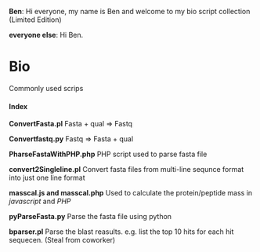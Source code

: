 **Ben**: Hi everyone, my name is Ben and welcome to my bio script collection (Limited Edition)

**everyone else**: Hi Ben.

# Bio
Commonly used scrips

#### Index 

**ConvertFasta.pl**
Fasta + qual => Fastq


**Convertfastq.py**
Fastq => Fasta + qual


**PharseFastaWithPHP.php**
PHP script used to parse fasta file


**convert2Singleline.pl**
Convert fasta files from multi-line sequnce format into just one line format


**masscal.js and masscal.php**
Used to calculate the protein/peptide mass in *javascript* and *PHP*


**pyParseFasta.py**
Parse the fasta file using python


**bparser.pl**
Parse the blast reasults. e.g. list the top 10 hits for each hit sequecen.  (Steal from coworker)

